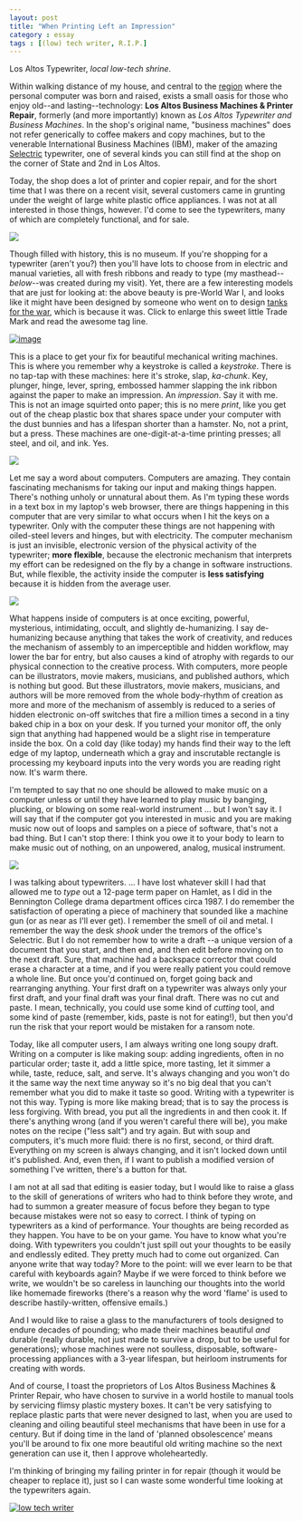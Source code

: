```yaml
---
layout: post
title: "When Printing Left an Impression"
category : essay
tags : [(low) tech writer, R.I.P.]
---
```


Los Altos Typewriter, *local low-tech shrine*.

Within walking distance of my house, and central to the [region](http://en.wikipedia.org/wiki/Silicon_Valley#Notable_companies) where the personal computer was born and raised, exists a small oasis for those who enjoy old--and lasting--technology: **Los Altos Business Machines & Printer Repair**, formerly (and more importantly) known as *Los Altos Typewriter and Business Machines*. In the shop's original name, "business machines" does not refer generically to coffee makers and copy machines, but to the venerable International Business Machines (IBM), maker of the amazing [Selectric](http://en.wikipedia.org/wiki/IBM_Selectric_typewriter) typewriter, one of several kinds you can still find at the shop on the corner of State and 2nd in Los Altos.

Today, the shop does a lot of printer and copier repair, and for the short time that I was there on a recent visit, several customers came in grunting under the weight of large white plastic office appliances. I was not at all interested in those things, however. I'd come to see the typewriters, many of which are completely functional, and for sale.

[![](/assets/ltw/typewriter4.jpg)](/assets/ltw/typewriter4bg.jpg)

Though filled with history, this is no museum. If you're shopping for a typewriter (aren't you?) then you'll have lots to choose from in electric and manual varieties, all with fresh ribbons and ready to type (my masthead--*below*--was created during my visit). Yet, there are a few interesting models that are just for looking at: the above beauty is pre-World War I, and looks like it might have been designed by someone who went on to design [tanks for the war](http://www.johnsmilitaryhistory.com/armorwwi.html), which is because it was. Click to enlarge this sweet little Trade Mark and read the awesome tag line.

[![image](/assets/ltw/typewriter3.jpg)](/assets/ltw/typewriter3bg.jpg)

This is a place to get your fix for beautiful mechanical writing machines. This is where you remember why a keystroke is called a *keystroke*. There is no tap-tap with these machines: here it's stroke, slap, *ka-chunk*. Key, plunger, hinge, lever, spring, embossed hammer slapping the ink ribbon against the paper to make an impression. An *impression*. Say it with me. This is not an image squirted onto paper; this is no mere *print*, like you get out of the cheap plastic box that shares space under your computer with the dust bunnies and has a lifespan shorter than a hamster. No, not a print, but a press. These machines are one-digit-at-a-time printing presses; all steel, and oil, and ink. Yes.

[![](/assets/ltw/typewriter1.jpg)](/assets/ltw/typewriter1bg.jpg)

Let me say a word about computers. Computers are amazing. They contain fascinating mechanisms for taking our input and making things happen. There's nothing unholy or unnatural about them. As I'm typing these words in a text box in my laptop's web browser, there are things happening in this computer that are very similar to what occurs when I hit the keys on a typewriter. Only with the computer these things are not happening with oiled-steel levers and hinges, but with electricity. The computer mechanism is just an invisible, electronic version of the physical activity of the typewriter; **more flexible**, because the electronic mechanism that interprets my effort can be redesigned on the fly by a change in software instructions. But, while flexible, the activity inside the computer is **less satisfying** because it is hidden from the average user.

[![](/assets/ltw/typewriter2.jpg)](/assets/ltw/typewriter2bg.jpg)

What happens inside of computers is at once exciting, powerful, mysterious, intimidating, occult, and slightly de-humanizing. I say de-humanizing because anything that takes the work of creativity, and reduces the mechanism of assembly to an imperceptible and hidden workflow, may lower the bar for entry, but also causes a kind of atrophy with regards to our physical connection to the creative process. With computers, more people can be illustrators, movie makers, musicians, and published authors, which is nothing but good. But these illustrators, movie makers, musicians, and authors will be more removed from the whole body-rhythm of creation as more and more of the mechanism of assembly is reduced to a series of hidden electronic on-off switches that fire a million times a second in a tiny baked chip in a box on your desk. If you turned your monitor off, the only sign that anything had happened would be a slight rise in temperature inside the box. On a cold day (like today) my hands find their way to the left edge of my laptop, underneath which a gray and inscrutable rectangle is processing my keyboard inputs into the very words you are reading right now. It's warm there.

I'm tempted to say that no one should be allowed to make music on a computer unless or until they have learned to play music by banging, plucking, or blowing on some real-world instrument ... but I won't say it. I will say that if the computer got you interested in music and you are making music now out of loops and samples on a piece of software, that's not a bad thing. But I can't stop there: I think you owe it to your body to learn to make music out of nothing, on an unpowered, analog, musical instrument.

[![](/assets/ltw/typewriter8.jpg)](/assets/ltw/typewriter8bg.jpg)

I was talking about typewriters. ... I have lost whatever skill I had that allowed me to *type* out a 12-page term paper on Hamlet, as I did in the Bennington College drama department offices circa 1987. I do remember the satisfaction of operating a piece of machinery that sounded like a machine gun (or as near as I'll ever get). I remember the smell of oil and metal. I remember the way the desk *shook* under the tremors of the office's Selectric. But I do not remember how to write a draft --a unique version of a document that you start, and then end, and then edit before moving on to the next draft. Sure, that machine had a backspace corrector that could erase a character at a time, and if you were really patient you could remove a whole line. But once you'd continued on, forget going back and rearranging anything. Your first draft on a typewriter was always only your first draft, and your final draft was your final draft. There was no cut and paste. I mean, technically, you could use some kind of *cutting* tool, and some kind of paste (remember, kids, paste is not for eating!), but then you'd run the risk that your report would be mistaken for a ransom note.

Today, like all computer users, I am always writing one long soupy draft. Writing on a computer is like making soup: adding ingredients, often in no particular order; taste it, add a little spice, more tasting, let it simmer a while, taste, reduce, salt, and serve. It's always changing and you won't do it the same way the next time anyway so it's no big deal that you can't remember what you did to make it taste so good. Writing with a typewriter is not this way. Typing is more like making bread; that is to say the process is less forgiving. With bread, you put all the ingredients in and then cook it. If there's anything wrong (and if you weren't careful there will be), you make notes on the recipe ("less salt") and try again. But with soup and computers, it's much more fluid: there is no first, second, or third draft. Everything on my screen is always changing, and it isn't locked down until it's published. And, even then, if I want to publish a modified version of something I've written, there's a button for that.


I am not at all sad that editing is easier today, but I would like to raise a glass to the skill of generations of writers who had to think before they wrote, and had to summon a greater measure of focus before they began to type because mistakes were not so easy to correct. I think of typing on typewriters as a kind of performance. Your thoughts are being recorded as they happen. You have to be on your game. You have to know what you're doing. With typewriters you couldn't just spill out your thoughts to be easily and endlessly edited. They pretty much had to come out organized. Can anyone write that way today? More to the point: will we ever learn to be that careful with keyboards again? Maybe if we were forced to think before we write, we wouldn't be so careless in launching our thoughts into the world like homemade fireworks (there's a reason why the word 'flame' is used to describe hastily-written, offensive emails.)

And I would like to raise a glass to the manufacturers of tools designed to endure decades of pounding; who made their machines beautiful *and* durable (really durable, not just made to survive a drop, but to be useful for generations); whose machines were not soulless, disposable, software-processing appliances with a 3-year lifespan, but heirloom instruments for creating with words.




And of course, I toast the proprietors of Los Altos Business Machines & Printer Repair, who have chosen to survive in a world hostile to manual tools by servicing flimsy plastic mystery boxes. It can't be very satisfying to replace plastic parts that were never designed to last, when you are used to cleaning and oiling beautiful steel mechanisms that have been in use for a century. But if doing time in the land of 'planned obsolescence' means you'll be around to fix one more beautiful old writing machine so the next generation can use it, then I approve wholeheartedly.


I'm thinking of bringing my failing printer in for repair (though it would be cheaper to replace it), just so I can waste some wonderful time looking at the typewriters again.

[![low tech writer](/assets/ltw/header14.jpg)](http://lowtechwriter.com)
